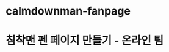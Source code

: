 # calmdownman-fanpage
# 침착맨 펜 페이지 만들기 - 온라인 팀

<p align="center>
<img src="https://github.com/calmdownmanfanpage/calmdownman-fanpage/assets/78842816/6599397e-f8cd-4b52-bfd8-3b0f4ffd0a82" width="200" height="200" />
 </p>




